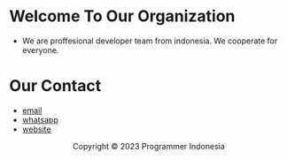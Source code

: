 # Welcome To Our Organization
- We are proffesional developer team from indonesia. We cooperate for everyone.

# Our Contact
- [email](mailto:contact@danitechid.com)
- [whatsapp](https://wa.me/+6289512545999)
- [website](https://danitech.com)

<p align="middle">Copyright &copy; 2023 Programmer Indonesia</p>
